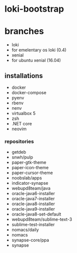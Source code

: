# loki-bootstrap

# branches
 - loki
  - for emelentary os loki (0.4)
 - xenial
  - for ubuntu xenial (16.04)

## installations
 - docker
 - docker-compose
 - pyenv
 - rbenv
 - nenv
 - virtualbox 5
 - zsh
 - .NET core
 - neovim

### repositories
 - getdeb
 - snwh/pulp
  - paper-gtk-theme
  - paper-icon-theme
  - paper-cursor-theme
 - noobslab/apps
  - indicator-synapse
 - webupd8team/java
  - oracle-java6-installer
  - oracle-java7-installer
  - oracle-java8-installer
  - oracle-java9-installer
  - oracle-java8-set-default
 - webupd8team/sublime-text-3
  - sublime-test-installer
 - nomacs/daily
  - nomacs
 - synapse-core/ppa
  - synapse
